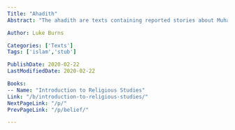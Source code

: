 ```yaml
---
Title: "Ahadith"
Abstract: "The ahadith are texts containing reported stories about Muhammad, and are frequently used to fill in details about the life of the prophet; they also provide guidance on points not directly addressed by the Qur'an."

Author: Luke Burns

Categories: ['Texts']
Tags: ['islam','stub']

PublishDate: 2020-02-22
LastModifiedDate: 2020-02-22

Books:
-- Name: "Introduction to Religious Studies"
Link: "/b/introduction-to-religious-studies/"
NextPageLink: "/p/"
PrevPageLink: "/p/belief/"

---
```







      

